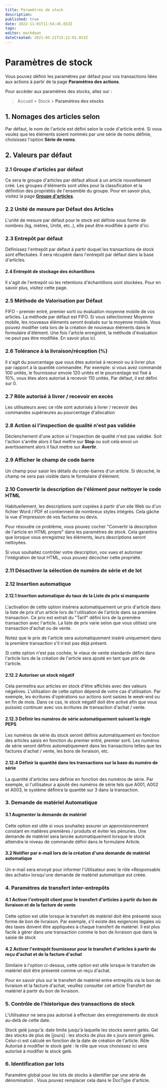 ```yaml
---
title: Paramètres de stock
description: 
published: true
date: 2022-11-01T11:54:45.653Z
tags: 
editor: markdown
dateCreated: 2021-05-21T15:12:01.013Z
---
```


# Paramètres de stock
Vous pouvez définir les paramètres par défaut pour vos transactions liées aux actions à partir de la page **Paramètres des actions**.

Pour accéder aux paramètres des stocks, allez sur : 

> Accueil > Stock > **Paramètres des stocks**

## 1. Nomages des articles selon

Par défaut, le nom de l'article est défini selon le code d'article entré. Si vous voulez que les éléments soient nommés par une série de noms définie, choisissez l'option **Série de noms**.

## 2. Valeurs par défaut

### 2.1 Groupe d'articles par défaut

Ce sera le groupe d'articles par défaut alloué à un article nouvellement créé. Les groupes d'éléments sont utiles pour la classification et la définition des propriétés de l'ensemble du groupe. Pour en savoir plus, visitez la page **[Groupe d'articles](/dokos/parametrage/articles-group)**.

### 2.2 Unité de mesure par Défaut des Articles

L'unité de mesure par défaut pour le stock est définie sous forme de nombres (kg, mètres, Unité, etc..), elle peut être modifiée à partir d'ici.

### 2.3 Entrepôt par défaut

Définissez l'entrepôt par défaut à partir duquel les transactions de stock sont effectuées. Il sera récupéré dans l'entrepôt par défaut dans la base d'articles.

#### 2.4 Entrepôt de stockage des échantillons

Il s'agit de l'entrepôt où les retentions d'échantillons sont stockées. Pour en savoir plus, visitez cette page.

### 2.5 Méthode de Valorisation par Défaut

FIFO - premier entré, premier sorti ou évaluation moyenne mobile de vos articles. La méthode par défaut est FIFO. Si vous sélectionnez Moyenne mobile, les nouveaux éléments seront évalués sur la moyenne mobile. Vous pouvez modifier cela lors de la création de nouveaux éléments dans le formulaire d'élément. Une fois l'article enregistré, la méthode d'évaluation ne peut pas être modifiée. En savoir plus ici.

### 2.6 Tolérance à la livraison/réception (%)

Il s'agit du pourcentage que vous êtes autorisé à recevoir ou à livrer plus par rapport à la quantité commandée. Par exemple: si vous avez commandé 100 unités, le fournisseur envoie 120 unités et le pourcentage est fixé à 10%, vous êtes alors autorisé à recevoir 110 unités. Par défaut, il est défini sur 0.

### 2.7 Rôle autorisé à livrer / recevoir en excès

Les utilisateurs avec ce rôle sont autorisés à livrer / recevoir des commandes supérieures au pourcentage d'allocation

### 2.8 Action si l'inspection de qualité n'est pas validée

Déclenchement d'une action si l'inspection de qualité n'est pas validée. Soit l'action s'arrête alors il faut mettre sur **Stop** ou soit cela envoi un avertissement alors il faut mettre sur **Avertir**.

### 2.9 Afficher le champ de code barre

Un champ pour saisir les détails du code-barres d'un article. Si décoché, le champ ne sera pas visible dans le formulaire d'élément.

### 2.10 Convertir la description de l'élément pour nettoyer le code HTML

Habituellement, les descriptions sont copiées à partir d'un site Web ou d'un fichier Word / PDF et contiennent de nombreux styles intégrés. Cela gâche la vue d'impression de vos factures ou devis.

Pour résoudre ce problème, vous pouvez cocher "Convertir la description de l'article en HTML propre" dans les paramètres de stock. Cela garantira que lorsque vous enregistrez les éléments, leurs descriptions seront nettoyées.

Si vous souhaitez contrôler votre description, vos vues et autoriser l'intégration de tout HTML, vous pouvez décocher cette propriété.

### 2.11 Désactiver la sélection de numéro de série et de lot

### 2.12 Insertion automatique

#### 2.12.1 Insertion automatique du taux de la Liste de prix si manquante

L'activation de cette option insérera automatiquement un prix d'article dans la liste de prix d'un article lors de l'utilisation de l'article dans sa première transaction. Ce prix est extrait du "Tarif" défini lors de la première transaction avec l'article. La liste de prix varie selon que vous utilisez une transaction d'achat ou de vente.

Notez que le prix de l'article sera automatiquement inséré uniquement dans la première transaction s'il n'est pas déjà présent.

Si cette option n'est pas cochée, le «taux de vente standard» défini dans l'article lors de la création de l'article sera ajouté en tant que prix de l'article.

#### 2.12.2 Autoriser un stock négatif

Cela permettra aux articles en stock d'être affichés avec des valeurs négatives. L'utilisation de cette option dépend de votre cas d'utilisation. Par exemple, les écritures d'opérations sur actions sont saisies le week-end ou en fin de mois. Dans ce cas, le stock négatif doit être activé afin que vous puissiez continuer avec vos écritures de transaction d'achat / vente.


#### 2.12.3 Définir les numéros de série automatiquement suivant la règle PEPS

Les numéros de série du stock seront définis automatiquement en fonction des articles saisis en fonction du premier entré, premier sorti. Les numéros de série seront définis automatiquement dans les transactions telles que les factures d'achat / vente, les bons de livraison, etc.


#### 2.12.4 Définir la quantité dans les transactions sur la base du numéro de série

La quantité d'articles sera définie en fonction des numéros de série. Par exemple, si l'utilisateur a ajouté des numéros de série tels que A001, A002 et A003, le système définira la quantité sur 3 dans la transaction.

### 3. Demande de matériel Automatique

#### 3.1 Augmenter la demande de matériel
Cette option est utile si vous souhaitez assurer un approvisionnement constant en matières premières / produits et éviter les pénuries. Une demande de matériel sera lancée automatiquement lorsque le stock atteindra le niveau de commande défini dans le formulaire Article.

#### 3.2 Notifier par e-mail lors de la création d'une demande de matériel automatique

Un e-mail sera envoyé pour informer l'Utilisateur avec le rôle «Responsable des achats» lorsqu'une demande de matériel automatique est créée.

### 4. Paramètres de transfert inter-entrepôts

#### 4.1 Activer l'entrepôt client pour le transfert d'articles à partir du bon de livraison et de la facture de vente

Cette option est utile lorsque le transfert de matériel doit être présenté sous forme de bon de livraison. Par exemple, s'il existe des exigences légales où des taxes doivent être appliquées à chaque transfert de matériel. Il est plus facile à gérer dans une transaction comme le bon de livraison que dans la saisie de stock

#### 4.2 Activer l'entrepôt fournisseur pour le transfert d'articles à partir du reçu d'achat et de la facture d'achat

Similaire à l'option ci-dessus, cette option est utile lorsque le transfert de matériel doit être présenté comme un reçu d'achat.

Pour en savoir plus sur le transfert de matériel entre entrepôts via le bon de livraison et la facture d'achat, veuillez consulter cet article Transfert de matériel à partir du bon de livraison.

### 5. Contrôle de l'historique des transactions de stock

L'Utilisateur ne sera pas autorisé à effectuer des enregistrements de stock au-delà de cette date.

Stock gelé jusqu'à: date limite jusqu'à laquelle les stocks seront gelés.
Gel des stocks de plus de [jours] : les stocks de plus de x jours seront gelés. Celui-ci est calculé en fonction de la date de création de l'article.
Rôle Autorisé à modifier le stock gelé : le rôle que vous choisissez ici sera autorisé à modifier le stock gelé.

### 6. Identification par lots

Paramètre global pour les lots de stocks à identifier par une série de dénomination . Vous pouvez remplacer cela dans le DocType d'article.